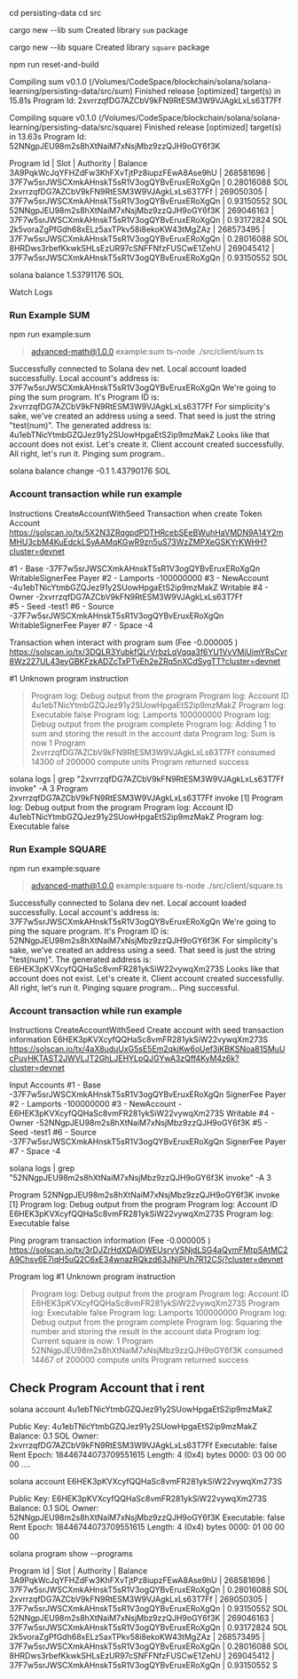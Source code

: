cd persisting-data
cd src

cargo new --lib sum
 Created library `sum` package

cargo new --lib square
     Created library `square` package



 npm run reset-and-build
 
 Compiling sum v0.1.0 (/Volumes/CodeSpace/blockchain/solana/solana-learning/persisting-data/src/sum)
    Finished release [optimized] target(s) in 15.81s
Program Id: 2xvrrzqfDG7AZCbV9kFN9RtESM3W9VJAgkLxLs63T7Ff

   Compiling square v0.1.0 (/Volumes/CodeSpace/blockchain/solana/solana-learning/persisting-data/src/square)
    Finished release [optimized] target(s) in 13.63s
Program Id: 52NNgpJEU98m2s8hXtNaiM7xNsjMbz9zzQJH9oGY6f3K



Program Id                                   | Slot      | Authority                                    | Balance
3A9PqkWcJqYFHZdFw3KhFXvTjtPz8iupzFEwA8Ase9hU | 268581696 | 37F7w5srJWSCXmkAHnskT5sR1V3ogQYBvEruxERoXgQn | 0.28016088 SOL
2xvrrzqfDG7AZCbV9kFN9RtESM3W9VJAgkLxLs63T7Ff | 269050305 | 37F7w5srJWSCXmkAHnskT5sR1V3ogQYBvEruxERoXgQn | 0.93150552 SOL
52NNgpJEU98m2s8hXtNaiM7xNsjMbz9zzQJH9oGY6f3K | 269046163 | 37F7w5srJWSCXmkAHnskT5sR1V3ogQYBvEruxERoXgQn | 0.93172824 SOL
2k5voraZgPfGdh68xELz5axTPkv58i8ekoKW43tMgZAz | 268573495 | 37F7w5srJWSCXmkAHnskT5sR1V3ogQYBvEruxERoXgQn | 0.28016088 SOL
8HRDws3rbefKkwkSHLsEzUR97cSNFFNfzFUSCwE1ZehU | 269045412 | 37F7w5srJWSCXmkAHnskT5sR1V3ogQYBvEruxERoXgQn | 0.93150552 SOL

solana balance
1.53791176 SOL


Watch Logs

### Run Example SUM
npm run example:sum


> advanced-math@1.0.0 example:sum
> ts-node ./src/client/sum.ts

Successfully connected to Solana dev net.
Local account loaded successfully.
Local account's address is:
   37F7w5srJWSCXmkAHnskT5sR1V3ogQYBvEruxERoXgQn
We're going to ping the sum program.
It's Program ID is:
   2xvrrzqfDG7AZCbV9kFN9RtESM3W9VJAgkLxLs63T7Ff
For simplicity's sake, we've created an address using a seed.
That seed is just the string "test(num)".
The generated address is:
   4u1ebTNicYtmbGZQJez91y2SUowHpgaEtS2ip9mzMakZ
Looks like that account does not exist. Let's create it.
Client account created successfully.
All right, let's run it.
Pinging sum program..

solana balance change -0.1
1.43790176 SOL

### Account transaction while run example

Instructions CreateAccountWithSeed 
Transaction when create Token Account 
https://solscan.io/tx/5X2N3ZRqgpdPDTHRcebSEeBWuhHaVMDN9A14Y2mMHU3cbM4KuEdckLSyAAMqKGwR9zn5uS73WzZMPXeGSKYrKWHH?cluster=devnet

#1 - Base -37F7w5srJWSCXmkAHnskT5sR1V3ogQYBvEruxERoXgQn  WritableSignerFee Payer
#2 - Lamports -100000000
#3 - NewAccount -4u1ebTNicYtmbGZQJez91y2SUowHpgaEtS2ip9mzMakZ  Writable
#4 - Owner -2xvrrzqfDG7AZCbV9kFN9RtESM3W9VJAgkLxLs63T7Ff  
#5 - Seed -test1
#6 - Source -37F7w5srJWSCXmkAHnskT5sR1V3ogQYBvEruxERoXgQn  WritableSignerFee Payer
#7 - Space -4

Transaction when interact with program sum  (Fee -0.000005 )
https://solscan.io/tx/3DQLR3YubkfQLrVrbzLqVqqa3f6YU1VvVMjUjmYRsCvr8Wz227UL43eyGBKFzkADZcTxPTvEh2eZRq5nXCdSygTT?cluster=devnet

#1 Unknown program instruction
> Program log: Debug output from the program
> Program log: Account ID 4u1ebTNicYtmbGZQJez91y2SUowHpgaEtS2ip9mzMakZ
> Program log: Executable false
> Program log: Lamports 100000000
> Program log: Debug output from the program complete
> Program log: Adding 1 to sum and storing the result in the account data
> Program log: Sum is now 1
> Program 2xvrrzqfDG7AZCbV9kFN9RtESM3W9VJAgkLxLs63T7Ff  consumed 14300 of 200000 compute units
> Program returned success


 solana logs |  grep "2xvrrzqfDG7AZCbV9kFN9RtESM3W9VJAgkLxLs63T7Ff invoke" -A 3
    Program 2xvrrzqfDG7AZCbV9kFN9RtESM3W9VJAgkLxLs63T7Ff invoke [1]
    Program log: Debug output from the program
    Program log: Account ID 4u1ebTNicYtmbGZQJez91y2SUowHpgaEtS2ip9mzMakZ
    Program log: Executable false



### Run Example SQUARE

npm run example:square

> advanced-math@1.0.0 example:square
> ts-node ./src/client/square.ts

Successfully connected to Solana dev net.
Local account loaded successfully.
Local account's address is:
   37F7w5srJWSCXmkAHnskT5sR1V3ogQYBvEruxERoXgQn
We're going to ping the square program.
It's Program ID is:
   52NNgpJEU98m2s8hXtNaiM7xNsjMbz9zzQJH9oGY6f3K
For simplicity's sake, we've created an address using a seed.
That seed is just the string "test(num)".
The generated address is:
   E6HEK3pKVXcyfQQHaSc8vmFR281ykSiW22vywqXm273S
Looks like that account does not exist. Let's create it.
Client account created successfully.
All right, let's run it.
Pinging square program...
Ping successful.


### Account transaction while run example

Instructions CreateAccountWithSeed 
Create account with seed transaction information E6HEK3pKVXcyfQQHaSc8vmFR281ykSiW22vywqXm273S
https://solscan.io/tx/4aX8uduUxG5sE5Em2qkiKw6oUef3iKBKSNoa81SMuUcPuvHKTAST2JWVLJT2GhLJEHYLpQJGYwA3zQff4KyM4z6k?cluster=devnet

Input Accounts
#1 - Base -37F7w5srJWSCXmkAHnskT5sR1V3ogQYBvEruxERoXgQn SignerFee Payer
#2 - Lamports -100000000
#3 - NewAccount -E6HEK3pKVXcyfQQHaSc8vmFR281ykSiW22vywqXm273S Writable
#4 - Owner -52NNgpJEU98m2s8hXtNaiM7xNsjMbz9zzQJH9oGY6f3K 
#5 - Seed -test1
#6 - Source -37F7w5srJWSCXmkAHnskT5sR1V3ogQYBvEruxERoXgQn SignerFee Payer
#7 - Space -4



solana logs |  grep "52NNgpJEU98m2s8hXtNaiM7xNsjMbz9zzQJH9oGY6f3K invoke" -A 3

  Program 52NNgpJEU98m2s8hXtNaiM7xNsjMbz9zzQJH9oGY6f3K invoke [1]
    Program log: Debug output from the program
    Program log: Account ID E6HEK3pKVXcyfQQHaSc8vmFR281ykSiW22vywqXm273S
    Program log: Executable false


Ping program transaction information (Fee -0.000005 )
https://solscan.io/tx/3rDJZrHdXDAiDWEUsrvVSNjdLSG4aQymFMtpSAtMC2A9Chsv6E7iqH5uQ2C6xE34wnazRQkzd63JNjPUh7R12CSj?cluster=devnet

Program log
#1 Unknown program instruction
> Program log: Debug output from the program
> Program log: Account ID E6HEK3pKVXcyfQQHaSc8vmFR281ykSiW22vywqXm273S
> Program log: Executable false
> Program log: Lamports 100000000
> Program log: Debug output from the program complete
> Program log: Squaring the number and storing the result in the account data
> Program log: Current square is now: 1
> Program 52NNgpJEU98m2s8hXtNaiM7xNsjMbz9zzQJH9oGY6f3K  consumed 14467 of 200000 compute units
> Program returned success


## Check Program Account that i rent

solana account 4u1ebTNicYtmbGZQJez91y2SUowHpgaEtS2ip9mzMakZ

Public Key: 4u1ebTNicYtmbGZQJez91y2SUowHpgaEtS2ip9mzMakZ
Balance: 0.1 SOL
Owner: 2xvrrzqfDG7AZCbV9kFN9RtESM3W9VJAgkLxLs63T7Ff
Executable: false
Rent Epoch: 18446744073709551615
Length: 4 (0x4) bytes
0000:   03 00 00 00                                          ....



solana account E6HEK3pKVXcyfQQHaSc8vmFR281ykSiW22vywqXm273S

Public Key: E6HEK3pKVXcyfQQHaSc8vmFR281ykSiW22vywqXm273S
Balance: 0.1 SOL
Owner: 52NNgpJEU98m2s8hXtNaiM7xNsjMbz9zzQJH9oGY6f3K
Executable: false
Rent Epoch: 18446744073709551615
Length: 4 (0x4) bytes
0000:   01 00 00 00        



solana program show --programs

Program Id                                   | Slot      | Authority                                    | Balance
3A9PqkWcJqYFHZdFw3KhFXvTjtPz8iupzFEwA8Ase9hU | 268581696 | 37F7w5srJWSCXmkAHnskT5sR1V3ogQYBvEruxERoXgQn | 0.28016088 SOL
2xvrrzqfDG7AZCbV9kFN9RtESM3W9VJAgkLxLs63T7Ff | 269050305 | 37F7w5srJWSCXmkAHnskT5sR1V3ogQYBvEruxERoXgQn | 0.93150552 SOL
52NNgpJEU98m2s8hXtNaiM7xNsjMbz9zzQJH9oGY6f3K | 269046163 | 37F7w5srJWSCXmkAHnskT5sR1V3ogQYBvEruxERoXgQn | 0.93172824 SOL
2k5voraZgPfGdh68xELz5axTPkv58i8ekoKW43tMgZAz | 268573495 | 37F7w5srJWSCXmkAHnskT5sR1V3ogQYBvEruxERoXgQn | 0.28016088 SOL
8HRDws3rbefKkwkSHLsEzUR97cSNFFNfzFUSCwE1ZehU | 269045412 | 37F7w5srJWSCXmkAHnskT5sR1V3ogQYBvEruxERoXgQn | 0.93150552 S
